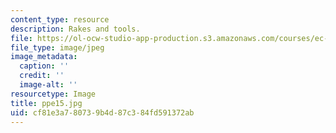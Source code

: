 ```yaml
---
content_type: resource
description: Rakes and tools.
file: https://ol-ocw-studio-app-production.s3.amazonaws.com/courses/ec-s06-design-for-demining-spring-2007/cf81e3a780739b4d87c384fd591372ab_ppe15.jpg
file_type: image/jpeg
image_metadata:
  caption: ''
  credit: ''
  image-alt: ''
resourcetype: Image
title: ppe15.jpg
uid: cf81e3a7-8073-9b4d-87c3-84fd591372ab
---
```

